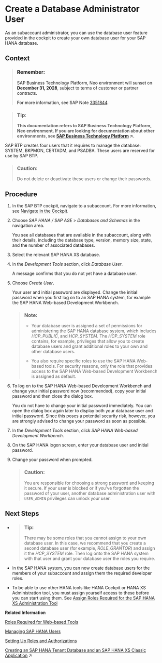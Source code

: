 <!-- loioc0fce6f0322246daaf1e29a25414f15e -->

# Create a Database Administrator User

As an subaccount administrator, you can use the database user feature provided in the cockpit to create your own database user for your SAP HANA database.



<a name="loioc0fce6f0322246daaf1e29a25414f15e__d450e18"/>

## Context

> ### Remember:  
> SAP Business Technology Platform, Neo environment will sunset on **December 31, 2028**, subject to terms of customer or partner contracts.
> 
> For more information, see SAP Note [3351844](https://me.sap.com/notes/3351844).

> ### Tip:  
> **This documentation refers to SAP Business Technology Platform, Neo environment. If you are looking for documentation about other environments, see [SAP Business Technology Platform](https://help.sap.com/viewer/65de2977205c403bbc107264b8eccf4b/Cloud/en-US/6a2c1ab5a31b4ed9a2ce17a5329e1dd8.html "SAP Business Technology Platform (SAP BTP) is an integrated offering comprised of four technology portfolios: database and data management, application development and integration, analytics, and intelligent technologies. The platform offers users the ability to turn data into business value, compose end-to-end business processes, and build and extend SAP applications quickly.") :arrow_upper_right:.**

SAP BTP creates four users that it requires to manage the database: SYSTEM, BKPMON, CERTADM, and PSADBA. These users are reserved for use by SAP BTP.

> ### Caution:  
> Do not delete or deactivate these users or change their passwords.



<a name="loioc0fce6f0322246daaf1e29a25414f15e__d450e36"/>

## Procedure

1.  In the SAP BTP cockpit, navigate to a subaccount. For more information, see [Navigate in the Cockpit](../50-administration-and-ops-neo/navigate-in-the-cockpit-fdeff7e.md).

2.  Choose *SAP HANA / SAP ASE* \> *Databases and Schemas* in the navigation area.

    You see all databases that are available in the subaccount, along with their details, including the database type, version, memory size, state, and the number of associated databases.

3.  Select the relevant SAP HANA XS database.

4.  In the *Development Tools* section, click *Database User*.

    A message confirms that you do not yet have a database user.

5.  Choose *Create User*.

    Your user and initial password are displayed. Change the initial password when you first log on to an SAP HANA system, for example the SAP HANA Web-based Development Workbench.

    > ### Note:  
    > -   Your database user is assigned a set of permissions for administering the SAP HANA database system, which includes *HCP\_PUBLIC*, and *HCP\_SYSTEM*. The *HCP\_SYSTEM* role contains, for example, privileges that allow you to create database users and grant additional roles to your own and other database users.
    > 
    > -   You also require specific roles to use the SAP HANA Web-based tools. For security reasons, only the role that provides access to the SAP HANA Web-based Development Workbench is assigned as default.

6.  To log on to the SAP HANA Web-based Development Workbench and change your initial password now \(recommended\), copy your initial password and then close the dialog box.

    You do not have to change your initial password immediately. You can open the dialog box again later to display both your database user and initial password. Since this poses a potential security risk, however, you are strongly advised to change your password as soon as possible.

7.  In the *Development Tools* section, click *SAP HANA Web-based Development Workbench*.

8.  On the SAP HANA logon screen, enter your database user and initial password.

9.  Change your password when prompted.

    > ### Caution:  
    > You are responsible for choosing a strong password and keeping it secure. If your user is blocked or if you've forgotten the password of your user, another database administration user with `USER_ADMIN` privileges can unlock your user.




## Next Steps

-   > ### Tip:  
    > There may be some roles that you cannot assign to your own database user. In this case, we recommend that you create a second database user \(for example, *ROLE\_GRANTOR*\) and assign it the *HCP\_SYSTEM* role. Then log onto the SAP HANA system with that user and grant your database user the roles you require.

-   In the SAP HANA system, you can now create database users for the members of your subaccount and assign them the required developer roles.

-   To be able to use other HANA tools like HANA Cockpit or HANA XS Administration tool, you must assign yourself access to these before you can start using them. See [Assign Roles Required for the SAP HANA XS Administration Tool](assign-roles-required-for-the-sap-hana-xs-administration-tool-c006db5.md#loioc006db57b3654c5fbcd9f6136b556c3d)


**Related Information**  


[Roles Required for Web-based Tools](assign-roles-required-for-the-sap-hana-xs-administration-tool-c006db5.md#loiod7c4ca5dac4f4dbbb47901eebe9ea0d1 "To use the SAP HANA Web-based tools, you require specific roles.")

[Managing SAP HANA Users](http://help.sap.com/saphelp_hanaplatform/helpdata/en/ed/7af17e5ae14de694d9bee5f35098f4/content.htm?frameset=/en/c0/555f0bbb5710148faabb0a6e35c457/frameset.htm)

[Setting Up Roles and Authorizations](http://help.sap.com/saphelp_hanaplatform/helpdata/en/8f/f545995b594245b2508a380457fbc8/content.htm?frameset=/en/9a/b0b327addd411ab6eadeba205a889e/frameset.htm)

[Creating an SAP HANA Tenant Database and an SAP HANA XS Classic Application](https://help.sap.com/viewer/d4790b2de2f4429db6f3dff54e4d7b3a/Cloud/en-US/a4b1a6abc13f45d58c9a156b81487d8a.html "Create and bind an SAP HANA tenant database to an SAP HANA XS classic application using the SAP BTP cockpit, the SAP HANA cockpit and the SAP HANA Web-Based Development Workbench.") :arrow_upper_right:

